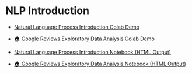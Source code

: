 # NLP Introduction

- [Natural Language Process Introduction Colab Demo](https://colab.research.google.com/github/subwaymatch/badm590-sp2024-demo/blob/main/demo-01-nlp-intro.ipynb)
- [🏠 Google Reviews Exploratory Data Analysis Colab Demo](https://colab.research.google.com/github/subwaymatch/badm590-sp2024-demo/blob/main/demo-02-google-reviews-EDA.ipynb)


- [Natural Language Process Introduction Notebook (HTML Output)](https://nbviewer.org/github/subwaymatch/badm590-sp2024-demo/blob/main/demo-01-nlp-intro.ipynb)
- [🏠 Google Reviews Exploratory Data Analysis Notebook (HTML Output)](https://nbviewer.org/github/subwaymatch/badm590-sp2024-demo/blob/main/demo-02-google-reviews-EDA.ipynb)
